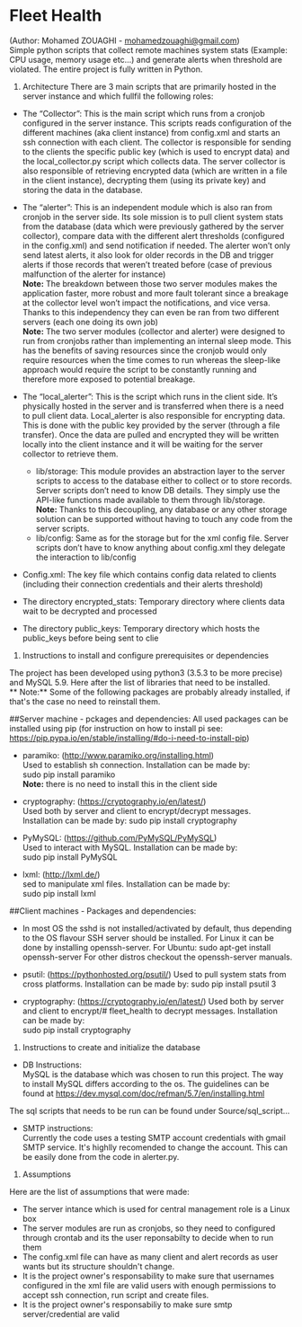 # Fleet Health
(Author: Mohamed ZOUAGHI - mohamedzouaghi@gmail.com)  
Simple python scripts that collect remote machines system stats (Example: CPU usage, memory usage etc...) and generate alerts when threshold are violated.
The entire project is fully written in Python.

1. Architecture
There are 3 main scripts that are primarily hosted in the server instance and which fullfil the following roles:  
- The “Collector”: This is the main script which runs from a cronjob configured in the server
instance. This scripts reads configuration of the different machines (aka client instance)
from config.xml and starts an ssh connection with each client. The collector is responsible
for sending to the clients the specific public key (which is used to encrypt data) and the
local_collector.py script which collects data. The server collector is also responsible of
retrieving encrypted data (which are written in a  file in the client instance), decrypting
them (using its private key) and storing the data in the database.
- The “alerter”: This is an independent module which is also ran from cronjob in the server
side. Its sole mission is to pull client system stats from the database (data which were
previously gathered by the server collector), compare data with the different alert thresholds
(configured in the config.xml) and send notification if needed. The alerter won’t only send
latest alerts, it also look for older records in the DB and trigger alerts if those records
that weren’t treated before (case of previous malfunction of the alerter for instance)  
**Note:** The breakdown between those two server modules makes the application faster, more
robust and more fault tolerant since a  breakage at the collector level won’t impact the
notifications, and vice versa. Thanks to this independency they can even be ran from two
different servers (each one doing its own job)  
**Note:** The two server modules (collector and alerter) were designed to run from cronjobs rather
than implementing an internal sleep mode. This has the benefits of saving resources since the
cronjob would only require resources when the time comes to run whereas the sleep-like
approach would require the script to be constantly running and therefore more exposed to
potential breakage.

- The “local_alerter”: This is the script which runs in the client side. It’s physically hosted in
the server and is transferred when there is a  need to pull client data. Local_alerter is also
responsible for encrypting data. This is done with the public key provided by the server
(through a  file transfer). Once the data are pulled and encrypted they will be written
locally into the client instance and it will be waiting for the server collector to retrieve
them.
  - lib/storage: This module provides an abstraction layer to the server scripts to access to
the database either to collect or to store records. Server scripts don’t need to know DB details. They simply use the API-like functions made available to them through
lib/storage.  
**Note:** Thanks to this decoupling, any database or any other storage solution can be supported
without having to touch any code from the server scripts.
  - lib/config: Same as for the storage but for the xml config file. Server scripts don’t have to
know anything about config.xml they delegate the interaction to lib/config
 - Config.xml: The key file which contains config data related to clients (including their
connection credentials and their alerts threshold)
 - The directory encrypted_stats: Temporary directory where clients data wait to be
decrypted and processed
 - The directory public_keys: Temporary directory which hosts the public_keys before
being sent to clie






1. Instructions to install and configure prerequisites or dependencies

The project has been developed using python3 (3.5.3 to be more precise) and MySQL 5.9. Here after the list of libraries that need to be installed.  
** Note:** Some of the following packages are probably already installed, if that's the case no need to reinstall them.

##Server machine - pckages and dependencies:
All used packages can be installed using pip (for instruction on how to install pi see: https://pip.pypa.io/en/stable/installing/#do-i-need-to-install-pip)

* paramiko: (http://www.paramiko.org/installing.html)  
Used to establish sh connection. Installation can be made by:  
sudo pip install paramiko  
**Note:** there is no need to install this in the client side

* cryptography:  (https://cryptography.io/en/latest/)  
Used both by server and client to encrypt/decrypt messages. Installation can be made by:
sudo pip install cryptography

* PyMySQL: (https://github.com/PyMySQL/PyMySQL)  
Used to interact with MySQL. Installation can be made by:  
sudo pip install PyMySQL

* lxml: (http://lxml.de/)  
sed to manipulate xml files. Installation can be made by:  
sudo pip install lxml



##Client machines - Packages and dependencies:
* In most OS the sshd is not installed/activated by default, thus depending to the OS flavour
SSH server should be installed. For Linux it can be done by installing openssh-server. For Ubuntu:
sudo apt-get install openssh-server
For other distros checkout the openssh-server manuals.

* psutil: (https://pythonhosted.org/psutil/)
Used to pull system stats from cross platforms. Installation can be made by:
sudo pip install psutil
3
* cryptography:  (https://cryptography.io/en/latest/)
Used both by server and client to encrypt/# fleet_health to decrypt messages. Installation can be made by:  
sudo pip install cryptography  

1. Instructions to create and initialize the database  

- DB Instructions:  
MySQL is the database which was chosen to run this project. The way to install MySQL differs according to the os. The guidelines can be found at https://dev.mysql.com/doc/refman/5.7/en/installing.html

The sql scripts that needs to be run can be found under Source/sql_script...

- SMTP instructions:  
Currently the code uses a testing SMTP account credentials with gmail SMTP service. It's highlly recomended to change the account. This can be easily done from the code in alerter.py.

1. Assumptions

Here are the list of assumptions that were made:  

* The server intance which is used for central management role is a Linux box  
* The server modules are run as cronjobs, so they need to configured through crontab and its
the user reponsabilty to decide when to run them  
* The config.xml file can have as many client and alert records as user wants but its structure shouldn't change.  
* It is the project owner's responsability to make sure that usernames configured in the xml file are valid users with enough permissions to accept ssh connection, run script and create files.
* It is the project owner's responsabiliy to make sure smtp server/credential are valid

